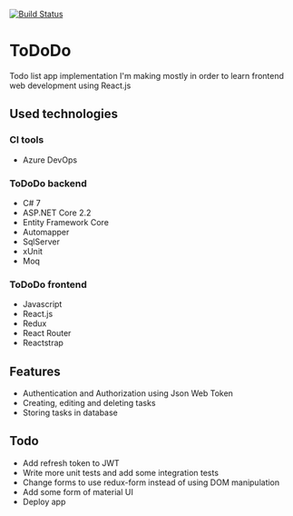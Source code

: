 [![Build Status](https://dev.azure.com/zalewsks7/ToDo/_apis/build/status/szymenn.ToDoDo?branchName=master)](https://dev.azure.com/zalewsks7/ToDo/_build/latest?definitionId=3&branchName=master)
# ToDoDo
Todo list app implementation I'm making mostly in order to learn frontend web development using React.js
## Used technologies
### CI tools 
- Azure DevOps
### ToDoDo backend
- C# 7
- ASP.NET Core 2.2 
- Entity Framework Core
- Automapper
- SqlServer
- xUnit
- Moq
### ToDoDo frontend
- Javascript
- React.js 
- Redux
- React Router
- Reactstrap
## Features
- Authentication and Authorization using Json Web Token
- Creating, editing and deleting tasks
- Storing tasks in database
## Todo
- Add refresh token to JWT
- Write more unit tests and add some integration tests
- Change forms to use redux-form instead of using DOM manipulation 
- Add some form of material UI 
- Deploy app 
